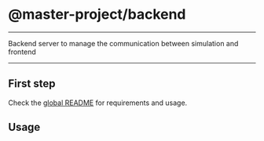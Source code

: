 # @master-project/backend

---

Backend server to manage the communication between simulation and frontend

---

## First step

Check the [global README](https://github.com/kelzenberg/master-project/blob/main/README.md) for requirements and usage.

## Usage

<!--
- Start development-only server
  _(on [http://localhost:5173](http://localhost:5173) if not in use)_

  ```sh
  npm run B dev
  ```

- Build app (for production)

  ```sh
  npm run B build
  ```

- Start production server locally

  ```sh
  npm run B start
  ``` -->
